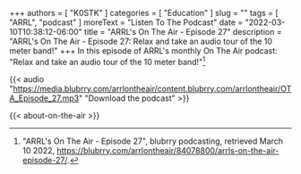 +++
authors = [ "K0STK" ]
categories = [ "Education" ]
slug = ""
tags = [ "ARRL", "podcast" ]
moreText = "Listen To The Podcast"
date = "2022-03-10T10:38:12-06:00"
title = "ARRL's On The Air - Episode 27"
description = "ARRL's On The Air - Episode 27: Relax and take an audio tour of the 10 meter band!"
+++
In this episode of ARRL's monthly On The Air podcast: "Relax and take an audio tour of the 10 meter band!"[^1]

[^1]: "ARRL's On The Air - Episode 27", blubrry podcasting, retrieved March 10 2022, https://blubrry.com/arrlontheair/84078800/arrls-on-the-air-episode-27/.

<!--more-->

{{< audio "https://media.blubrry.com/arrlontheair/content.blubrry.com/arrlontheair/OTA_Episode_27.mp3" "Download the podcast" >}}

{{< about-on-the-air >}}
